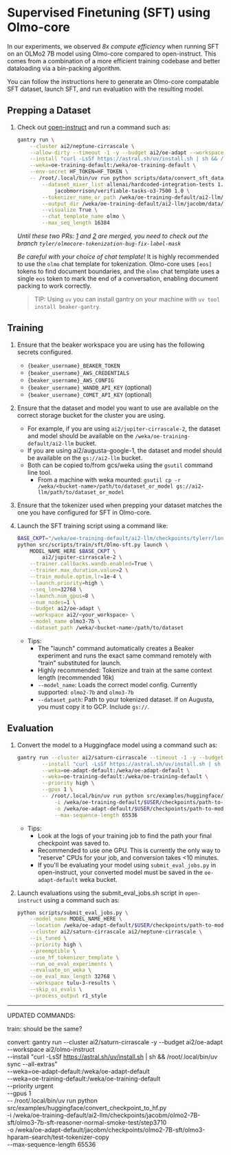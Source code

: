 # Supervised Finetuning (SFT) using Olmo-core

In our experiments, we observed *8x compute efficiency* when running SFT on an OLMo2 7B model
using Olmo-core compared to open-instruct. This comes from a combination of a more efficient
training codebase and better dataloading via a bin-packing algorithm.

You can follow the instructions here to generate an Olmo-core compatable SFT dataset, launch SFT, and run evaluation with the resulting model.

## Prepping a Dataset

1. Check out [open-instruct](https://github.com/allenai/open-instruct) and run a command such as:

    ```bash
    gantry run \
        --cluster ai2/neptune-cirrascale \
        --allow-dirty --timeout -1 -y --budget ai2/oe-adapt --workspace ai2/jacobm \
        --install "curl -LsSf https://astral.sh/uv/install.sh | sh && /root/.local/bin/uv sync" \
        --weka=oe-training-default:/weka/oe-training-default \
        --env-secret HF_TOKEN=HF_TOKEN \
        -- /root/.local/bin/uv run python scripts/data/convert_sft_data_for_olmocore.py \
            --dataset_mixer_list allenai/hardcoded-integration-tests 1.0 \
                jacobmorrison/verifiable-tasks-o3-7500 1.0 \
            --tokenizer_name_or_path /weka/oe-training-default/ai2-llm/checkpoints/dustins/lc_7b_cont_pretrain_final_anneal/step11921-hf \
            --output_dir /weka/oe-training-default/ai2-llm/jacobm/data/sft/usable-tulu-16k/example-tokenized-dataset \
            --visualize True \
            --chat_template_name olmo \
            --max_seq_length 16384
    ```

    *Until these two PRs: [1](https://github.com/allenai/open-instruct/pull/765) and [2](https://github.com/allenai/open-instruct/pull/749) are merged, you need to check out the branch `tyler/olmocore-tokenization-bug-fix-label-mask`*

    *Be careful with your choice of chat template!* It is highly recommended to use the `olmo` chat template for tokenization. Olmo-core uses `[eos]` tokens to find document boundaries, and the `olmo` chat template uses a single `eos` token to mark the end of a conversation, enabling document packing to work correctly.

    > TIP: Using `uv` you can install gantry on your machine with `uv tool install beaker-gantry`.

## Training

1. Ensure that the beaker workspace you are using has the following secrets configured.
    * `{beaker_username}_BEAKER_TOKEN`
    * `{beaker_username}_AWS_CREDENTIALS`
    * `{beaker_username}_AWS_CONFIG`
    * `{beaker_username}_WANDB_API_KEY`  (optional)
    * `{beaker_username}_COMET_API_KEY`  (optional)

2. Ensure that the dataset and model you want to use are available on the correct storage bucket for the cluster you are using.
    * For example, if you are using `ai2/jupiter-cirrascale-2`, the dataset and model should be available on the `/weka/oe-training-default/ai2-llm` bucket.
    * If you are using ai2/augusta-google-1, the dataset and model should be available on the `gs://ai2-llm` bucket.
    * Both can be copied to/from gcs/weka using the `gsutil` command line tool.
        * From a machine with weka mounted: `gsutil cp -r /weka/<bucket-name>/path/to/dataset_or_model gs://ai2-llm/path/to/dataset_or_model`

3. Ensure that the tokenizer used when prepping your dataset matches the one you have configured for SFT in Olmo-core.

4. Launch the SFT training script using a command like:

    ```bash
    BASE_CKPT="/weka/oe-training-default/ai2-llm/checkpoints/tylerr/long-context/olmo25_7b_lc_64k_6T_M100B_round5-sparkle_6634-pre_s2pdf_gzip2080_cweN-yake-all-olmo_packing_yarn-fullonly_50B-fb13a737/step11921"
    python src/scripts/train/sft/Olmo-sft.py launch \
        MODEL_NAME_HERE $BASE_CKPT \
            ai2/jupiter-cirrascale-2 \
        --trainer.callbacks.wandb.enabled=True \
        --trainer.max_duration.value=2 \
        --train_module.optim.lr=1e-4 \
        --launch.priority=high \
        --seq_len=32768 \
        --launch.num_gpus=8 \
        --num_nodes=1 \
        --budget ai2/oe-adapt \
        --workspace ai2/<your_workspace> \
        --model_name olmo3-7b \
        --dataset_path /weka/<bucket-name>/path/to/dataset
    ```

    * Tips:
        * The "launch" command automatically creates a Beaker experiment and runs the exact same command remotely with "train" substituted for launch.
        * Highly recommended: Tokenize and train at the same context length (recommended 16k)
        * `--model_name`: Loads the correct model config. Currently supported: `olmo2-7b` and `olmo3-7b`
        * `--dataset_path`: Path to your tokenized dataset. If on Augusta, you must copy it to GCP. Include `gs://`.

## Evaluation

1. Convert the model to a Huggingface model using a command such as:

    ```bash
    gantry run --cluster ai2/saturn-cirrascale --timeout -1 -y --budget ai2/oe-adapt --workspace ai2/<your_workspace> \
            --install "curl -LsSf https://astral.sh/uv/install.sh | sh && /root/.local/bin/uv sync --all-extras" \
            --weka=oe-adapt-default:/weka/oe-adapt-default \
            --weka=oe-training-default:/weka/oe-training-default \
            --priority high \
            --gpus 1 \
            -- /root/.local/bin/uv run python src/examples/huggingface/convert_checkpoint_to_hf.py \
                -i /weka/oe-training-default/$USER/checkpoints/path-to-model/stepFINAL_STEP \
                -o /weka/oe-adapt-default/$USER/checkpoints/path-to-model/stepFINAL_STEP-hf \
                --max-sequence-length 65536
    ```

    * Tips:
        * Look at the logs of your training job to find the path your final checkpoint was saved to.
        * Recommended to use one GPU. This is currently the only way to "reserve" CPUs for your job, and conversion takes <10 minutes.
        * If you'll be evaluating your model using `submit_eval_jobs.py` in open-instruct, your converted model must be saved in the `oe-adapt-default` weka bucket.

2. Launch evaluations using the submit_eval_jobs.sh script in `open-instruct` using a command such as:

    ```bash
    python scripts/submit_eval_jobs.py \
        --model_name MODEL_NAME_HERE \
        --location /weka/oe-adapt-default/$USER/checkpoints/path-to-model/stepFINAL_STEP-hf \
        --cluster ai2/saturn-cirrascale ai2/neptune-cirrascale \
        --is_tuned \
        --priority high \
        --preemptible \
        --use_hf_tokenizer_template \
        --run_oe_eval_experiments \
        --evaluate_on_weka \
        --oe_eval_max_length 32768 \
        --workspace tulu-3-results \
        --skip_oi_evals \
        --process_output r1_style
    ```

-----

UPDATED COMMANDS:

train:
should be the same?

convert:
gantry run --cluster ai2/saturn-cirrascale -y --budget ai2/oe-adapt --workspace ai2/olmo-instruct \
      --install "curl -LsSf https://astral.sh/uv/install.sh | sh && /root/.local/bin/uv sync --all-extras" \
      --weka=oe-adapt-default:/weka/oe-adapt-default \
      --weka=oe-training-default:/weka/oe-training-default \
      --priority urgent \
      --gpus 1 \
      -- /root/.local/bin/uv run python src/examples/huggingface/convert_checkpoint_to_hf.py \
            -i /weka/oe-training-default/ai2-llm/checkpoints/jacobm/olmo2-7B-sft/olmo3-7b-sft-reasoner-normal-smoke-test/step3710 \
            -o /weka/oe-adapt-default/jacobm/checkpoints/olmo2-7B-sft/olmo3-hparam-search/test-tokenizer-copy \
            --max-sequence-length 65536
